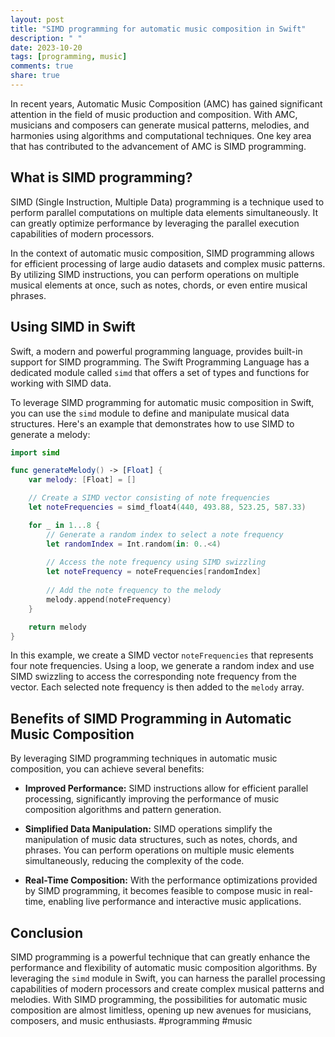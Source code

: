 ```yaml
---
layout: post
title: "SIMD programming for automatic music composition in Swift"
description: " "
date: 2023-10-20
tags: [programming, music]
comments: true
share: true
---
```


In recent years, Automatic Music Composition (AMC) has gained significant attention in the field of music production and composition. With AMC, musicians and composers can generate musical patterns, melodies, and harmonies using algorithms and computational techniques. One key area that has contributed to the advancement of AMC is SIMD programming.

## What is SIMD programming?

SIMD (Single Instruction, Multiple Data) programming is a technique used to perform parallel computations on multiple data elements simultaneously. It can greatly optimize performance by leveraging the parallel execution capabilities of modern processors.

In the context of automatic music composition, SIMD programming allows for efficient processing of large audio datasets and complex music patterns. By utilizing SIMD instructions, you can perform operations on multiple musical elements at once, such as notes, chords, or even entire musical phrases.

## Using SIMD in Swift

Swift, a modern and powerful programming language, provides built-in support for SIMD programming. The Swift Programming Language has a dedicated module called `simd` that offers a set of types and functions for working with SIMD data.

To leverage SIMD programming for automatic music composition in Swift, you can use the `simd` module to define and manipulate musical data structures. Here's an example that demonstrates how to use SIMD to generate a melody:

```swift
import simd

func generateMelody() -> [Float] {
    var melody: [Float] = []

    // Create a SIMD vector consisting of note frequencies
    let noteFrequencies = simd_float4(440, 493.88, 523.25, 587.33)

    for _ in 1...8 {
        // Generate a random index to select a note frequency
        let randomIndex = Int.random(in: 0..<4)
        
        // Access the note frequency using SIMD swizzling
        let noteFrequency = noteFrequencies[randomIndex]
        
        // Add the note frequency to the melody
        melody.append(noteFrequency)
    }

    return melody
}
```

In this example, we create a SIMD vector `noteFrequencies` that represents four note frequencies. Using a loop, we generate a random index and use SIMD swizzling to access the corresponding note frequency from the vector. Each selected note frequency is then added to the `melody` array.

## Benefits of SIMD Programming in Automatic Music Composition

By leveraging SIMD programming techniques in automatic music composition, you can achieve several benefits:

- **Improved Performance:** SIMD instructions allow for efficient parallel processing, significantly improving the performance of music composition algorithms and pattern generation.

- **Simplified Data Manipulation:** SIMD operations simplify the manipulation of music data structures, such as notes, chords, and phrases. You can perform operations on multiple music elements simultaneously, reducing the complexity of the code.

- **Real-Time Composition:** With the performance optimizations provided by SIMD programming, it becomes feasible to compose music in real-time, enabling live performance and interactive music applications.

## Conclusion

SIMD programming is a powerful technique that can greatly enhance the performance and flexibility of automatic music composition algorithms. By leveraging the `simd` module in Swift, you can harness the parallel processing capabilities of modern processors and create complex musical patterns and melodies. With SIMD programming, the possibilities for automatic music composition are almost limitless, opening up new avenues for musicians, composers, and music enthusiasts. #programming #music